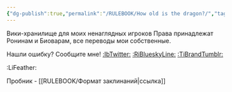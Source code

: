 ```yaml
---
{"dg-publish":true,"permalink":"/RULEBOOK/How old is the dragon?/","tags":["gardenEntry"],"created":"2025-04-06T20:12:35.465+03:00","updated":"2025-04-10T13:39:53.705+03:00"}
---
```


Вики-хранилище для моих ненаглядных игроков
Права принадлежат Ронинам и Биоварам, все переводы мои собственные. 

Нашли ошибку? Сообщите мне! 
 [:IbTwitter:](https://x.com/astbimorr?s=21&t=dAWsr_DpOfTVd7z7C-Cmwg) [:RiBlueskyLine:](https://bsky.app/profile/astbimorr.bsky.social) [:TiBrandTumblr:](https://pickled-mouse.tumblr.com/)

:LiFeather:

Пробник - [[RULEBOOK/Формат заклинаний\|ссылка]]
